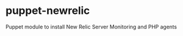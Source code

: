 puppet-newrelic
===============

Puppet module to install New Relic Server Monitoring and PHP agents